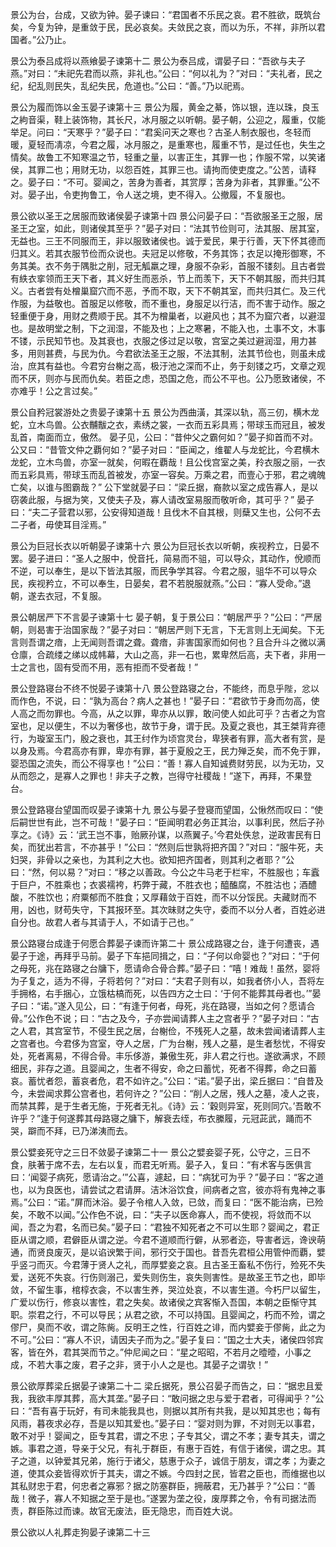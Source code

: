 <!-- { "loadSidebar": true } -->
景公为台，台成，又欲为钟。晏子谏曰：“君国者不乐民之哀。君不胜欲，既筑台矣，今复为钟，是重敛于民，民必哀矣。夫敛民之哀，而以为乐，不祥，非所以君国者。”公乃止。

景公为泰吕成将以燕飨晏子谏第十二
景公为泰吕成，谓晏子曰：“吾欲与夫子燕。”对曰：“未祀先君而以燕，非礼也。”公曰：“何以礼为？”对曰：“夫礼者，民之纪，纪乱则民失，乱纪失民，危道也。”公曰：“善。”乃以祀焉。

景公为履而饰以金玉晏子谏第十三
景公为履，黄金之綦，饰以银，连以珠，良玉之絇音渠，鞋上装饰物，其长尺，冰月服之以听朝。晏子朝，公迎之，履重，仅能举足。问曰：“天寒乎？”晏子曰：“君奚问天之寒也？古圣人制衣服也，冬轻而暖，夏轻而凊凉，今君之履，冰月服之，是重寒也，履重不节，是过任也，失生之情矣。故鲁工不知寒温之节，轻重之量，以害正生，其罪一也；作服不常，以笑诸侯，其罪二也；用财无功，以怨百姓，其罪三也。请拘而使吏度之。”公苦，请释之。晏子曰：“不可。婴闻之，苦身为善者，其赏厚；苦身为非者，其罪重。”公不对。晏子出，令吏拘鲁工，令人送之境，吏不得入。公撤履，不复服也。

景公欲以圣王之居服而致诸侯晏子谏第十四
景公问晏子曰：“吾欲服圣王之服，居圣王之室，如此，则诸侯其至乎？”晏子对曰：“法其节俭则可，法其服、居其室，无益也。三王不同服而王，非以服致诸侯也。诚于爱民，果于行善，天下怀其德而归其义。若其衣服节俭而众说也。夫冠足以修敬，不务其饰；衣足以掩形御寒，不务其美。衣不务于隅肶之削，冠无觚羸之理，身服不杂彩，首服不镂刻。且古者尝有紩衣挛领而王天下者，其义好生而恶杀，节上而羡下，天下不朝其服，而共归其义。古者尝有处橧巢窟穴而不恶，予而不取，天下不朝其室，而共归其仁。及三代作服，为益敬也。首服足以修敬，而不重也，身服足以行洁，而不害于动作。服之轻重便于身，用财之费顺于民。其不为橧巢者，以避风也；其不为窟穴者，以避湿也。是故明堂之制，下之润湿，不能及也；上之寒暑，不能入也，土事不文，木事不镂，示民知节也。及其衰也，衣服之侈过足以敬，宫室之美过避润湿，用力甚多，用则甚费，与民为仇。今君欲法圣王之服，不法其制，法其节俭也，则虽未成治，庶其有益也。今君穷台榭之高，极汙池之深而不止，务于刻镂之巧，文章之观而不厌，则亦与民而仇矣。若臣之虑，恐国之危，而公不平也。公乃愿致诸侯，不亦难乎！公之言过矣。”

景公自矜冠裳游处之贵晏子谏第十五
景公为西曲潢，其深以轨，高三仞，横木龙蛇，立木鸟兽。公衣黼黻之衣，素绣之裳，一衣而五彩具焉；带球玉而冠且，被发乱首，南面而立，傲然。
晏子见，公曰：“昔仲父之霸何如？”晏子抑首而不对。公又曰：“昔管文仲之覇何如？”晏子对曰：“臣闻之，维翟人与龙蛇比，今君横木龙蛇，立木鸟兽，亦室一就矣，何暇在覇哉！且公伐宫室之美，矝衣服之丽，一衣而五彩具焉，带球玉而乱首被发，亦室一容矣。万乘之君，而壹心于邪，君之魂魄亡矣，以谁与图霸哉？”
公下堂就晏子曰：“梁丘据，裔款以室之成告寡人，是以窃袭此服，与据为笑，又使夫子及，寡人请改室易服而敬听命，其可乎？”
晏子曰：“夫二子营君以邪，公安得知道哉！且伐木不自其根，则蘖又生也，公何不去二子者，毋使耳目淫焉。”

景公为巨冠长衣以听朝晏子谏第十六
景公为巨冠长衣以听朝，疾视矜立，日晏不罢。晏子进曰：“圣人之服中，侻音托，简易而不驵，可以导众，其动作，侻顺而不逆，可以奉生，是以下皆法其服，而民争学其容。今君之服，驵华不可以导众民，疾视矜立，不可以奉生，日晏矣，君不若脱服就燕。”公曰：“寡人受命。”退朝，遂去衣冠，不复服。

景公朝居严下不言晏子谏第十七
晏子朝，复于景公曰：“朝居严乎？”公曰：“严居朝，则曷害于治国家哉？”晏子对曰：“朝居严则下无言，下无言则上无闻矣。下无言则吾谓之瘖，上无闻则吾谓之聋。聋瘖，非害国家而如何也？且合升斗之微以满仓廪，合疏缕之绨以成帏幕，大山之高，非一石也，累卑然后高，夫下者，非用一士之言也，固有受而不用，恶有拒而不受者哉！”

景公登路寝台不终不悦晏子谏第十八
景公登路寝之台，不能终，而息乎陛，忿以而作色，不说，曰：“孰为高台？病人之甚也！”晏子曰：“君欲节于身而勿高，使人高之而勿罪也。今高，从之以罪，卑亦从以罪，敢问使人如此可乎？古者之为宫室也，足以便生，不以为奢侈也，故节于身，谓于民。及夏之衰也，其王桀背弃德行，为璇室玉门，殷之衰也，其王纣作为顷宫灵台，卑狭者有罪，高大者有赏，是以身及焉。今君高亦有罪，卑亦有罪，甚于夏殷之王，民力殚乏矣，而不免于罪，婴恐国之流失，而公不得享也！”公曰：“善！寡人自知诚费财劳民，以为无功，又从而怨之，是寡人之罪也！非夫子之教，岂得守社稷哉！”遂下，再拜，不果登台。

景公登路寝台望国而叹晏子谏第十九
景公与晏子登寝而望国，公愀然而叹曰：“使后嗣世世有此，岂不可哉！”晏子曰：“臣闻明君必务正其治，以事利民，然后子孙享之。《诗》云：‘武王岂不事，贻厥孙谋，以燕翼子。’今君处佚怠，逆政害民有日矣，而犹出若言，不亦甚乎！”公曰：“然则后世孰将把齐国？”对曰：“服牛死，夫妇哭，非骨以之亲也，为其利之大也。欲知把齐国者，则其利之者耶？”公曰：“然，何以易？”对曰：“移之以善政。今公之牛马老于栏牢，不胜服也；车蠧于巨户，不胜乘也；衣裘襦袴，朽弊于藏，不胜衣也；醯醢腐，不胜沽也；酒醴酸，不胜饮也；府粟郁而不胜食；又厚藉敛于百姓，而不以分馁民。夫藏财而不用，凶也，财苟失守，下其报环至。其次昧财之失守，委而不以分人者，百姓必进自分也。故君人者与其请于人，不如请于己也。”

景公路寝台成逢于何愿合葬晏子谏而许第二十
景公成路寝之台，逢于何遭丧，遇晏子于途，再拜乎马前。晏子下车挹同揖之，曰：“子何以命婴也？”对曰：“于何之母死，兆在路寝之台牗下，愿请命合骨合葬。”晏子曰：“嘻！难哉！虽然，婴将为子复之，适为不得，子将若何？”对曰：“夫君子则有以，如我者侪小人，吾将左手拥格，右手捆心，立饿枯槁而死，以告四方之士曰：‘于何不能葬其母者也。’”晏子曰：“诺。”遂入见公，曰：“有逢于何者，母死，兆在路寝，当如之何？愿请合骨。”公作色不说；曰：“古之及今，子亦尝闻请葬人主之宫者乎？”晏子对曰：“古之人君，其宫室节，不侵生民之居，台榭俭，不残死人之墓，故未尝闻诸请葬人主之宫者也。今君侈为宫室，夺人之居，广为台榭，残人之墓，是生者愁忧，不得安处，死者离易，不得合骨。丰乐侈游，兼傲生死，非人君之行也。遂欲满求，不顾细民，非存之道。且婴闻之，生者不得安，命之曰蓄忧，死者不得葬，命之曰蓄哀。蓄忧者怨，蓄哀者危，君不如许之。”公曰：“诺。”晏子出，梁丘据曰：“自昔及今，未尝闻求葬公宫者也，若何许之？”公曰：“削人之居，残人之墓，凌人之丧，而禁其葬，是于生者无施，于死者无礼。《诗》云：‘穀则异室，死则同穴。’吾敢不许乎？”逢于何遂葬其母路寝之牗下，解衰去绖，布衣縢履，元冠茈武，踊而不哭，躃而不拜，已乃涕洟而去。

景公嬖妾死守之三日不敛晏子谏第二十一
景公之嬖妾婴子死，公守之，三日不食，肤著于席不去，左右以复，而君无听焉。晏子入，复曰：“有术客与医俱言曰：‘闻婴子病死，愿请治之。’”公喜，遽起，曰：“病犹可为乎？”晏子曰：“客之道也，以为良医也，请尝试之君请屏。洁沐浴饮食，间病者之宫，彼亦将有鬼神之事焉。”公曰：“诺。”屏而沐浴。晏子令棺人入敛，已敛，而复曰：“医不能治病，已殓矣，不敢不以闻。”公作色不说，曰：“夫子以医命寡人，而不使视，将敛而不以闻，吾之为君，名而已矣。”晏子曰：“君独不知死者之不可以生耶？婴闻之，君正臣从谓之顺，君僻臣从谓之逆。今君不道顺而行僻，从邪者迩，导害者远，谗谀萌通，而贤良废灭，是以谄谀繁于间，邪行交于国也。昔吾先君桓公用管仲而覇，嬖乎竖刁而灭。今君薄于贤人之礼，而厚嬖妾之哀。且古圣王畜私不伤行，殓死不失爱，送死不失哀。行伤则溺己，爱失则伤生，哀失则害性。是故圣王节之也，即毕敛，不留生事，棺椁衣衾，不以害生养，哭泣处哀，不以害生道。今朽尸以留生，广爱以伤行，修哀以害性，君之失矣。故诸侯之宾客惭入吾国，本朝之臣惭守其职。崇君之行，不可以导民；从君之欲，不可以持国。且婴闻之，朽而不殓，谓之僇尸，臭而不收，谓之陈胔。反明王之性，行百姓之诽，而内嬖妾于僇胔，此之为不可。”公曰：“寡人不识，请因夫子而为之。”晏子复曰：“国之士大夫，诸侯四邻宾客，皆在外，君其哭而节之。”仲尼闻之曰：“星之昭昭，不若月之曀曀，小事之成，不若大事之废，君子之非，贤于小人之是也。其晏子之谓欤！”

景公欲厚葬梁丘据晏子谏第二十二
梁丘据死，景公召晏子而告之，曰：“据忠且爱我，我欲丰厚其葬，高大其垄。”晏子曰：“敢问据之忠与爱于君者，可得闻乎？”公曰：“吾有喜于玩好，有司未能我具也，则据以其所有共我，是以知其忠也；每有风雨，暮夜求必存，吾是以知其爱也。”晏子曰：“婴对则为罪，不对则无以事君，敢不对乎！婴闻之，臣专其君，谓之不忠；子专其父，谓之不孝；妻专其夫，谓之嫉。事君之道，导亲于父兄，有礼于群臣，有惠于百姓，有信于诸侯，谓之忠。其子之道，以钟爱其兄弟，施行于诸父，慈惠于众子，诚信于朋友，谓之孝；为妻之道，使其众妾皆得欢忻于其夫，谓之不嫉。今四封之民，皆君之臣也，而维据也以其私财忠于君，何忠者之寡邪？据之防塞群臣，拥蔽君，无乃甚乎？”公曰：“善哉！微子，寡人不知据之至于是也。”遂罢为垄之役，废厚葬之令，令有司据法而责，群臣陈过而谏。故官无废法，臣无隐忠，而百姓大说。

景公欲以人礼葬走狗晏子谏第二十三
